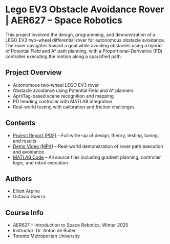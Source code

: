 # Lego EV3 Obstacle Avoidance Rover | AER627 – Space Robotics

This project involved the design, programming, and demonstration of a LEGO EV3 two-wheel differential rover for autonomous obstacle avoidance. The rover navigates toward a goal while avoiding obstacles using a hybrid of Potential Field and A* path planning, with a Proportional-Derivative (PD) controller executing the motion along a sparsified path.

## Project Overview
- Autonomous two-wheel LEGO EV3 rover
- Obstacle avoidance using Potential Field and A* planners
- AprilTag-based scene recognition and mapping
- PD heading controller with MATLAB integration
- Real-world testing with calibration and friction challenges

## Contents
- [Project Report (PDF)](report/627_project_4.pdf) – Full write-up of design, theory, testing, tuning, and results
- [Demo Video (MP4)](demo/project4_Demo.mp4) – Real-world demonstration of rover path execution and avoidance
- [MATLAB Code](code_v3/) – All source files including gradient planning, controller logic, and robot execution

## Authors
- Elliott Arpino  
- Octavio Guerra  

## Course Info
- AER627 – Introduction to Space Robotics, Winter 2025  
- Instructor: Dr. Anton de Ruiter  
- Toronto Metropolitan University
